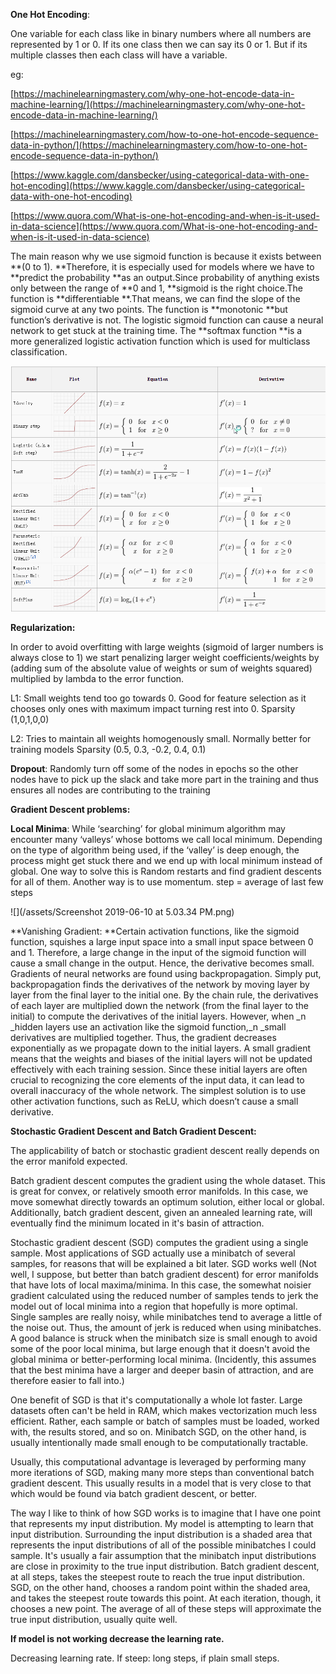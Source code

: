 **One Hot Encoding**:

One variable for each class like in binary numbers where all numbers are represented by 1 or 0. If its one class then we can say its 0 or 1. But if its multiple classes then each class will have a variable.

eg:

[https://machinelearningmastery.com/why-one-hot-encode-data-in-machine-learning/](https://machinelearningmastery.com/why-one-hot-encode-data-in-machine-learning/)

[https://machinelearningmastery.com/how-to-one-hot-encode-sequence-data-in-python/](https://machinelearningmastery.com/how-to-one-hot-encode-sequence-data-in-python/)

[https://www.kaggle.com/dansbecker/using-categorical-data-with-one-hot-encoding](https://www.kaggle.com/dansbecker/using-categorical-data-with-one-hot-encoding)

[https://www.quora.com/What-is-one-hot-encoding-and-when-is-it-used-in-data-science](https://www.quora.com/What-is-one-hot-encoding-and-when-is-it-used-in-data-science)

The main reason why we use sigmoid function is because it exists between **\(0 to 1\). **Therefore, it is especially used for models where we have to **predict the probability **as an output.Since probability of anything exists only between the range of **0 and 1, **sigmoid is the right choice.The function is **differentiable **.That means, we can find the slope of the sigmoid curve at any two points. The function is **monotonic **but function’s derivative is not. The logistic sigmoid function can cause a neural network to get stuck at the training time. The **softmax function **is a more generalized logistic activation function which is used for multiclass classification.

![](/assets/import.png)

**Regularization:**

In order to avoid overfitting with large weights \(sigmoid of larger numbers is always close to 1\) we start penalizing larger weight coefficients/weights by \(adding sum of the absolute value of weights or sum of weights squared\) multiplied by lambda to the error function.

L1: Small weights tend too go towards 0. Good for feature selection as it chooses only ones with maximum impact turning rest into 0. Sparsity \(1,0,1,0,0\)

L2: Tries to maintain  all weights homogenously small. Normally better for training models Sparsity \(0.5, 0.3, -0.2, 0.4, 0.1\)

**Dropout**: Randomly turn off some of the nodes in epochs so the other nodes have to pick up the slack and take more part in the training and thus ensures all nodes are contributing to the training

**Gradient Descent problems:**

**Local Minima**: While ‘searching’ for global minimum algorithm may encounter many ‘valleys’ whose bottoms we call local minimum. Depending on the type of algorithm being used, if the ‘valley’ is deep enough, the process might get stuck there and we end up with local minimum instead of global. One way to solve this is Random restarts and find gradient descents for all of them. Another way is to use momentum.  step = average of last few steps

![](/assets/Screenshot 2019-06-10 at 5.03.34 PM.png)

**Vanishing Gradient: **Certain activation functions, like the sigmoid function, squishes a large input space into a small input space between 0 and 1. Therefore, a large change in the input of the sigmoid function will cause a small change in the output. Hence, the derivative becomes small. Gradients of neural networks are found using backpropagation. Simply put, backpropagation finds the derivatives of the network by moving layer by layer from the final layer to the initial one. By the chain rule, the derivatives of each layer are multiplied down the network \(from the final layer to the initial\) to compute the derivatives of the initial layers. However, when \_n \_hidden layers use an activation like the sigmoid function,\_n \_small derivatives are multiplied together. Thus, the gradient decreases exponentially as we propagate down to the initial layers. A small gradient means that the weights and biases of the initial layers will not be updated effectively with each training session. Since these initial layers are often crucial to recognizing the core elements of the input data, it can lead to overall inaccuracy of the whole network. The simplest solution is to use other activation functions, such as ReLU, which doesn’t cause a small derivative.

**Stochastic Gradient Descent and Batch Gradient Descent:**

The applicability of batch or stochastic gradient descent really depends on the error manifold expected.

Batch gradient descent computes the gradient using the whole dataset. This is great for convex, or relatively smooth error manifolds. In this case, we move somewhat directly towards an optimum solution, either local or global. Additionally, batch gradient descent, given an annealed learning rate, will eventually find the minimum located in it's basin of attraction.

Stochastic gradient descent \(SGD\) computes the gradient using a single sample. Most applications of SGD actually use a minibatch of several samples, for reasons that will be explained a bit later. SGD works well \(Not well, I suppose, but better than batch gradient descent\) for error manifolds that have lots of local maxima/minima. In this case, the somewhat noisier gradient calculated using the reduced number of samples tends to jerk the model out of local minima into a region that hopefully is more optimal. Single samples are really noisy, while minibatches tend to average a little of the noise out. Thus, the amount of jerk is reduced when using minibatches. A good balance is struck when the minibatch size is small enough to avoid some of the poor local minima, but large enough that it doesn't avoid the global minima or better-performing local minima. \(Incidently, this assumes that the best minima have a larger and deeper basin of attraction, and are therefore easier to fall into.\)

One benefit of SGD is that it's computationally a whole lot faster. Large datasets often can't be held in RAM, which makes vectorization much less efficient. Rather, each sample or batch of samples must be loaded, worked with, the results stored, and so on. Minibatch SGD, on the other hand, is usually intentionally made small enough to be computationally tractable.

Usually, this computational advantage is leveraged by performing many more iterations of SGD, making many more steps than conventional batch gradient descent. This usually results in a model that is very close to that which would be found via batch gradient descent, or better.

The way I like to think of how SGD works is to imagine that I have one point that represents my input distribution. My model is attempting to learn that input distribution. Surrounding the input distribution is a shaded area that represents the input distributions of all of the possible minibatches I could sample. It's usually a fair assumption that the minibatch input distributions are close in proximity to the true input distribution. Batch gradient descent, at all steps, takes the steepest route to reach the true input distribution. SGD, on the other hand, chooses a random point within the shaded area, and takes the steepest route towards this point. At each iteration, though, it chooses a new point. The average of all of these steps will approximate the true input distribution, usually quite well.



**If model is not working decrease the learning rate.**

Decreasing learning rate. If steep: long steps, if plain small steps.

